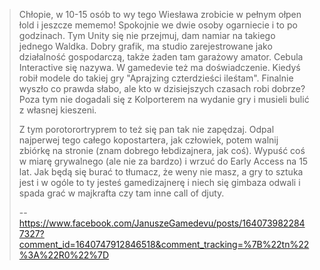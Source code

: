 >Chłopie, w 10-15 osób to wy tego Wiesława zrobicie w pełnym ołpen łold i jeszcze mememo! Spokojnie we dwie osoby ogarniecie i to po godzinach. Tym Unity się nie przejmuj, dam namiar na takiego jednego Waldka. Dobry grafik, ma studio zarejestrowane jako działalność gospodarczą, także żaden tam garażowy amator. Cebula Interactive się nazywa. W gamedevie też ma doświadczenie. Kiedyś robił modele do takiej gry "Aprajzing czterdzieści ileśtam". Finalnie wyszło co prawda słabo, ale kto w dzisiejszych czasach robi dobrze? Poza tym nie dogadali się z Kolporterem na wydanie gry i musieli bulić z własnej kieszeni.
>
>Z tym porotorortryprem to też się pan tak nie zapędzaj. Odpal najperwej tego całego kopostartera, jak człowiek, potem walnij zbiórkę na stronie (znam dobrego łebdizajnera, jak coś). Wypuść coś w miarę grywalnego (ale nie za bardzo) i wrzuć do Early Access na 15 lat. Jak będą się burać to tłumacz, że weny nie masz, a gry to sztuka jest i w ogóle to ty jesteś gamedizajnerę i niech się gimbaza odwali i spada grać w majkrafta czy tam inne call of djuty.
>
>-- https://www.facebook.com/JanuszeGamedevu/posts/1640739822847327?comment_id=1640747912846518&comment_tracking=%7B%22tn%22%3A%22R0%22%7D
